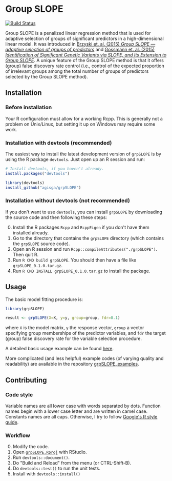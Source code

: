 # Group SLOPE

[![Build Status](https://travis-ci.org/agisga/grpSLOPE.svg?branch=master)](https://travis-ci.org/agisga/grpSLOPE)

Group SLOPE is a penalized linear regression method that is used for adaptive selection of groups of significant predictors in a high-dimensional linear model. It was introduced in [Brzyski et. al. (2015) *Group SLOPE &mdash; adaptive selection of groups of predictors*](http://arxiv.org/abs/1511.09078) and [Gossmann et. al. (2015) *Identification of Significant Genetic Variants via SLOPE, and Its Extension to Group SLOPE*](http://dx.doi.org/10.1145/2808719.2808743).
A unique feature of the Group SLOPE method is that it offers (group) false discovery rate control (i.e., control of the expected proportion of irrelevant groups among the total number of groups of predictors selected by the Group SLOPE method).

## Installation

### Before installation

Your R configuration must allow for a working Rcpp. This is generally not a problem on Unix/Linux, but setting it up on Windows may require some work.

### Installation with devtools (recommended)

The easiest way to install the latest development version of `grpSLOPE` is by using the R package `devtools`. Just open up an R session and run:

```R
# Install devtools, if you haven't already.
install.packages("devtools")

library(devtools)
install_github("agisga/grpSLOPE")
```

### Installation without devtools (not recommended)

If you don't want to use `devtools`, you can install `grpSLOPE` by downloading the source code and then following these steps:

0. Install the R packages `Rcpp` and `RcppEigen` if you don't have them installed already.
1. Go to the directory that contains the `grpSLOPE` directory (which contains the `grpSLOPE` source code).
2. Open an R session and run `Rcpp::compileAttributes("./grpSLOPE")`. Then quit R.
3. Run `R CMD build grpSLOPE`. You should then have a file like `grpSLOPE_0.1.0.tar.gz`.
4. Run `R CMD INSTALL grpSLOPE_0.1.0.tar.gz` to install the package.

## Usage

The basic model fitting procedure is:

```R
library(grpSLOPE)

result <- grpSLOPE(X=X, y=y, group=group, fdr=0.1)
```

where `X` is the model matrix, `y` the response vector, `group` a vector specifying group memberships of the predictor variables, and `fdr` the target (group) false discovery rate for the variable selection procedure.

A detailed basic usage example can be found [here](http://www.alexejgossmann.com/grpSLOPE/basic-usage/).

More complicated (and less helpful) example codes (of varying quality and readability) are available in the repository [grpSLOPE_examples](https://github.com/agisga/grpSLOPE_examples).

## Contributing

### Code style

Variable names are all lower case with words separated by dots.
Function names begin with a lower case letter and are written in camel case.
Constants names are all caps.
Otherwise, I try to follow [Google's R style guide](https://google.github.io/styleguide).

### Workflow

0. Modify the code.
1. Open [`grpSLOPE.Rproj`](https://github.com/agisga/grpSLOPE/blob/master/grpSLOPE.Rproj) with RStudio.
2. Run `devtools::document()`.
3. Do "Build and Reload" from the menu (or CTRL-Shift-B).
4. Do `devtools::test()` to run the unit tests.
5. Install with `devtools::install()`
